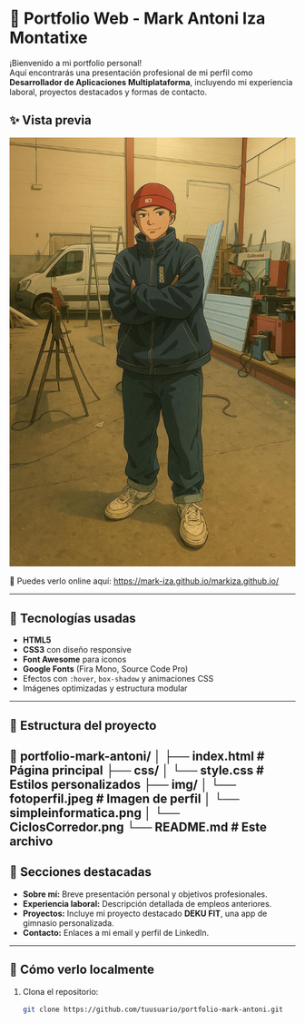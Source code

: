 # 💼 Portfolio Web - Mark Antoni Iza Montatixe

¡Bienvenido a mi portfolio personal!  
Aquí encontrarás una presentación profesional de mi perfil como **Desarrollador de Aplicaciones Multiplataforma**, incluyendo mi experiencia laboral, proyectos destacados y formas de contacto.

## ✨ Vista previa
![Preview del Portfolio](img/fotoperfil.jpeg)

📍 Puedes verlo online aquí: https://mark-iza.github.io/markiza.github.io/

---

## 🧠 Tecnologías usadas

- **HTML5**
- **CSS3** con diseño responsive
- **Font Awesome** para iconos
- **Google Fonts** (Fira Mono, Source Code Pro)
- Efectos con `:hover`, `box-shadow` y animaciones CSS
- Imágenes optimizadas y estructura modular

---

## 📁 Estructura del proyecto

📁 portfolio-mark-antoni/
│
├── index.html # Página principal
├── css/
│ └── style.css # Estilos personalizados
├── img/
│ └── fotoperfil.jpeg # Imagen de perfil
│ └── simpleinformatica.png
│ └── CiclosCorredor.png
└── README.md # Este archivo
---

## 🧾 Secciones destacadas

- **Sobre mí:** Breve presentación personal y objetivos profesionales.
- **Experiencia laboral:** Descripción detallada de empleos anteriores.
- **Proyectos:** Incluye mi proyecto destacado **DEKU FIT**, una app de gimnasio personalizada.
- **Contacto:** Enlaces a mi email y perfil de LinkedIn.

---

## 🚀 Cómo verlo localmente

1. Clona el repositorio:
   ```bash
   git clone https://github.com/tuusuario/portfolio-mark-antoni.git
